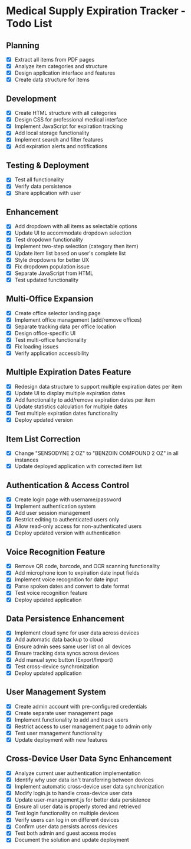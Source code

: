 # Medical Supply Expiration Tracker - Todo List

## Planning
- [x] Extract all items from PDF pages
- [x] Analyze item categories and structure
- [x] Design application interface and features
- [x] Create data structure for items

## Development
- [x] Create HTML structure with all categories
- [x] Design CSS for professional medical interface
- [x] Implement JavaScript for expiration tracking
- [x] Add local storage functionality
- [x] Implement search and filter features
- [x] Add expiration alerts and notifications

## Testing & Deployment
- [x] Test all functionality
- [x] Verify data persistence
- [x] Share application with user

## Enhancement
- [x] Add dropdown with all items as selectable options
- [x] Update UI to accommodate dropdown selection
- [x] Test dropdown functionality
- [x] Implement two-step selection (category then item)
- [x] Update item list based on user's complete list
- [x] Style dropdowns for better UX
- [x] Fix dropdown population issue
- [x] Separate JavaScript from HTML
- [x] Test updated functionality

## Multi-Office Expansion
- [x] Create office selector landing page
- [x] Implement office management (add/remove offices)
- [x] Separate tracking data per office location
- [x] Design office-specific UI
- [x] Test multi-office functionality
- [x] Fix loading issues
- [x] Verify application accessibility

## Multiple Expiration Dates Feature
- [x] Redesign data structure to support multiple expiration dates per item
- [x] Update UI to display multiple expiration dates
- [x] Add functionality to add/remove expiration dates per item
- [x] Update statistics calculation for multiple dates
- [x] Test multiple expiration dates functionality
- [x] Deploy updated version

## Item List Correction
- [x] Change "SENSODYNE 2 OZ" to "BENZOIN COMPOUND 2 OZ" in all instances
- [x] Update deployed application with corrected item list

## Authentication &amp; Access Control
- [x] Create login page with username/password
- [x] Implement authentication system
- [x] Add user session management
- [x] Restrict editing to authenticated users only
- [x] Allow read-only access for non-authenticated users
- [x] Deploy updated version with authentication

## Voice Recognition Feature
- [x] Remove QR code, barcode, and OCR scanning functionality
- [x] Add microphone icon to expiration date input fields
- [x] Implement voice recognition for date input
- [x] Parse spoken dates and convert to date format
- [x] Test voice recognition feature
- [x] Deploy updated application

## Data Persistence Enhancement
- [x] Implement cloud sync for user data across devices
- [x] Add automatic data backup to cloud
- [x] Ensure admin sees same user list on all devices
- [x] Ensure tracking data syncs across devices
- [x] Add manual sync button (Export/Import)
- [x] Test cross-device synchronization
- [x] Deploy updated application

## User Management System
- [x] Create admin account with pre-configured credentials
- [x] Create separate user management page
- [x] Implement functionality to add and track users
- [x] Restrict access to user management page to admin only
- [x] Test user management functionality
- [x] Update deployment with new features

## Cross-Device User Data Sync Enhancement
- [x] Analyze current user authentication implementation
- [x] Identify why user data isn't transferring between devices
- [x] Implement automatic cross-device user data synchronization
- [x] Modify login.js to handle cross-device user data
- [x] Update user-management.js for better data persistence
- [x] Ensure all user data is properly stored and retrieved
- [x] Test login functionality on multiple devices
- [x] Verify users can log in on different devices
- [x] Confirm user data persists across devices
- [x] Test both admin and guest access modes
- [x] Document the solution and update deployment